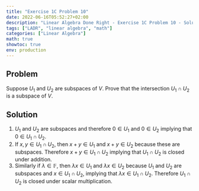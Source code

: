 ```yaml
---
title: "Exercise 1C Problem 10"
date: 2022-06-16T05:52:27+02:00
description: "Linear Algebra Done Right - Exercise 1C Problem 10 - Solution"
tags: ["LADR", "linear algebra", "math"]
categories: ["Linear Algebra"]
math: true
showtoc: true
env: production
---
```


## Problem
Suppose $U_1$ and $U_2$ are subspaces of $V$. Prove that the intersection $U_1 \cap U_2$ is a subspace of $V$.

## Solution
1. $U_1$ and $U_2$ are subspaces and therefore $0 \in U_1$ and $0 \in U_2$ implying that $0 \in U_1 \cap U_2$.
2. If $x,y \in U_1 \cap U_2$, then $x + y \in U_1$ and $x + y \in U_2$ because these are subspaces. Therefore $x + y \in U_1 \cap U_2$ implying that $U_1 \cap U_2$ is closed under addition.
3. Similarly if $\lambda \in \mathbb{F}$, then $\lambda x \in U_1$ and $\lambda x \in U_2$ because $U_1$ and $U_2$ are subspaces and $x \in U_1 \cap U_2$, implying that $\lambda x \in U_1 \cap U_2$. Therefore $U_1 \cap U_2$ is closed under scalar multiplication.













